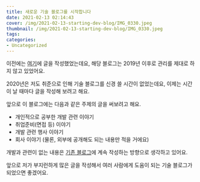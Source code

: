 ```yaml
---
title: 새로운 기술 블로그를 시작합니다
date: 2021-02-13 02:14:43
cover: /img/2021-02-13-starting-dev-blog/IMG_0330.jpeg
thumbnail: /img/2021-02-13-starting-dev-blog/IMG_0330.jpeg
tags:
categories:
- Uncategorized
---
```


이전에는 [여기](https://hoony9x.com)에 글을 작성했었는데요, 해당 블로그는 2019년 이후로 관리를 제대로 하지 않고 있었어요.

2020년은 저도 취준으로 인해 기술 블로그를 신경 쓸 시간이 없었는데요, 이제는 시간이 날 때마다 글을 작성해 보려고 해요.

<!-- more -->

앞으로 이 블로그에는 다음과 같은 주제의 글을 써보려고 해요.

- 개인적으로 공부한 개발 관련 이야기
- 취업준비(면접 등) 이야기
- 개발 관련 행사 이야기
- 회사 이야기 (물론, 외부에 공개해도 되는 내용만 적을 거에요)

개발과 관련이 없는 내용은 [기존 블로그](https://hoony9x.com)에 계속 작성하는 방향으로 생각하고 있어요.

앞으로 저가 부지런하게 많은 글을 작성해서 여러 사람에게 도움이 되는 기술 블로그가 되었으면 좋겠어요.